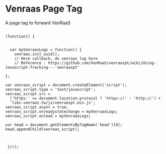 # Venraas Page Tag
A page tag to forward VenRaaS
<pre><code>
(function() {
  
  
  var myVenraasLogs = function() {
    venraas.init_uuid();
    // Here callback, do venraas log here
    // Reference : https://github.com/VenRaaS/venraaspt/wiki/Using-Javascript-Tracking---'venraaspt'
  
};
  
var venraas_script = document.createElement('script'); 
venraas_script.type = 'text/javascript'; 
venraas_script.src = 
  ('https:' == document.location.protocol ? 'https://' : 'http://') + 
  'libs.venraas.tw/js/venraaspt.min.js';
venraas_script.async = true;
venraas_script.onreadystatechange = myVenraasLogs;
venraas_script.onload = myVenraasLogs;

var head = document.getElementsByTagName('head')[0];
head.appendChild(venraas_script);
  

 
 })();
</code></pre>
